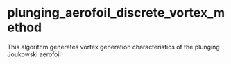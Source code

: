 # plunging_aerofoil_discrete_vortex_method
This algorithm generates vortex generation characteristics of the plunging Joukowski aerofoil
